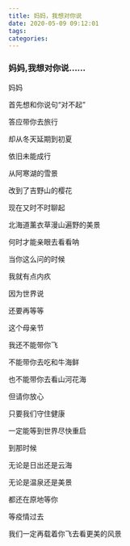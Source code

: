 ```yaml
---
title: 妈妈，我想对你说
date: 2020-05-09 09:12:01
tags:
categories:
---
```

### 妈妈,我想对你说……

妈妈

首先想和你说句“对不起”

答应带你去旅行

却从冬天延期到初夏

依旧未能成行

从阿寒湖的雪景

改到了吉野山的樱花

现在又时不时聊起

北海道薰衣草漫山遍野的美景

何时才能亲眼去看看呐

当你这么问的时候

我就有点内疚

因为世界说

还要再等等


这个母亲节

我还不能带你飞

不能带你去吃和牛海鲜

也不能带你去看山河花海

但请你放心

只要我们守住健康

一定能等到世界尽快重启

到那时候

无论是日出还是云海

无论是温泉还是美景

都还在原地等你

等疫情过去

我们一定再载着你飞去看更美的风景
